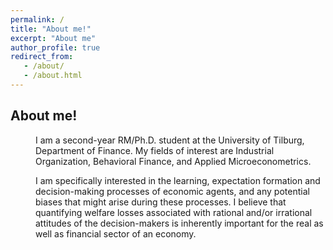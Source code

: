 ```yaml
---
permalink: /
title: "About me!"
excerpt: "About me"
author_profile: true
redirect_from: 
   - /about/
   - /about.html
---
```


## About me!

<p style="margin-left: 40px">I am a second-year RM/Ph.D. student at the University of Tilburg, Department of Finance. My fields of interest are Industrial Organization, Behavioral Finance, and Applied Microeconometrics. </p>

<p style="margin-left: 40px"> I am specifically interested in the learning, expectation formation and decision-making processes of economic agents, and any potential biases that might arise during these processes. I believe that quantifying welfare losses associated with rational and/or irrational attitudes of the decision-makers is inherently important for the real as well as financial sector of an economy. </p>
